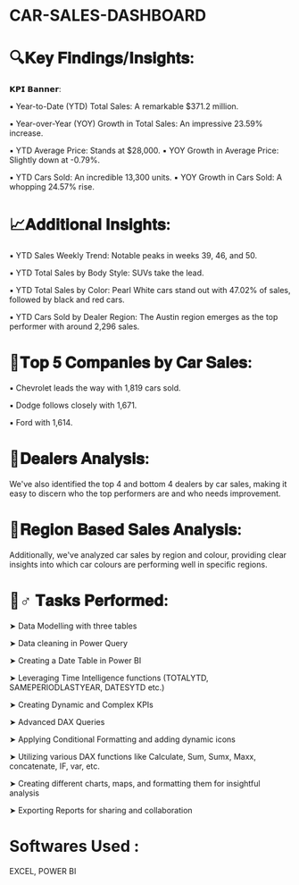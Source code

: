 # CAR-SALES-DASHBOARD


# 🔍𝐊𝐞𝐲 𝐅𝐢𝐧𝐝𝐢𝐧𝐠𝐬/𝐈𝐧𝐬𝐢𝐠𝐡𝐭𝐬:

𝗞𝗣𝗜 𝗕𝗮𝗻𝗻𝗲𝗿: 

▪ Year-to-Date (YTD) Total Sales: A remarkable $371.2 million. 

▪ Year-over-Year (YOY) Growth in Total Sales: An impressive 23.59% increase. 

▪ YTD Average Price: Stands at $28,000. ▪ YOY Growth in Average Price: Slightly down at -0.79%. 

▪ YTD Cars Sold: An incredible 13,300 units. ▪ YOY Growth in Cars Sold: A whopping 24.57% rise.

# 📈𝐀𝐝𝐝𝐢𝐭𝐢𝐨𝐧𝐚𝐥 𝐈𝐧𝐬𝐢𝐠𝐡𝐭𝐬:

▪ YTD Sales Weekly Trend: Notable peaks in weeks 39, 46, and 50. 

▪ YTD Total Sales by Body Style: SUVs take the lead. 

▪ YTD Total Sales by Color: Pearl White cars stand out with 47.02% of sales, followed by black and red cars. 

▪ YTD Cars Sold by Dealer Region: The Austin region emerges as the top performer with around 2,296 sales.

# 🚀𝐓𝐨𝐩 𝟓 𝐂𝐨𝐦𝐩𝐚𝐧𝐢𝐞𝐬 𝐛𝐲 𝐂𝐚𝐫 𝐒𝐚𝐥𝐞𝐬:

▪ Chevrolet leads the way with 1,819 cars sold. 

▪ Dodge follows closely with 1,671. 

▪ Ford with 1,614.

# 📌𝐃𝐞𝐚𝐥𝐞𝐫𝐬 𝐀𝐧𝐚𝐥𝐲𝐬𝐢𝐬:

We've also identified the top 4 and bottom 4 dealers by car sales, making it easy to discern who the top performers are and who needs improvement.

# 📌𝐑𝐞𝐠𝐢𝐨𝐧 𝐁𝐚𝐬𝐞𝐝 𝐒𝐚𝐥𝐞𝐬 𝐀𝐧𝐚𝐥𝐲𝐬𝐢𝐬:

Additionally, we've analyzed car sales by region and colour, providing clear insights into which car colours are performing well in specific regions.

# 🤹♂️ 𝐓𝐚𝐬𝐤𝐬 𝐏𝐞𝐫𝐟𝐨𝐫𝐦𝐞𝐝:

➤ Data Modelling with three tables

➤ Data cleaning in Power Query

➤ Creating a Date Table in Power BI

➤ Leveraging Time Intelligence functions (TOTALYTD, SAMEPERIODLASTYEAR, DATESYTD etc.)

➤ Creating Dynamic and Complex KPIs

➤ Advanced DAX Queries

➤ Applying Conditional Formatting and adding dynamic icons

➤ Utilizing various DAX functions like Calculate, Sum, Sumx, Maxx, concatenate, IF, var, etc.

➤ Creating different charts, maps, and formatting them for insightful analysis

➤ Exporting Reports for sharing and collaboration

# Softwares Used :

EXCEL, POWER BI
